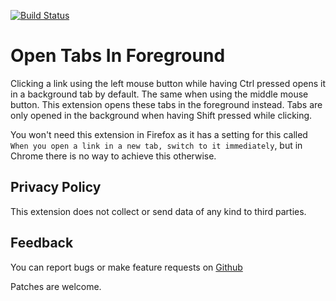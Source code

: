 [![Build Status](https://github.com/sblask/webextension-open-tabs-in-foreground/actions/workflows/build.yml/badge.svg)](https://github.com/sblask/webextension-open-tabs-in-foreground/actions/workflows/build.yml)

Open Tabs In Foreground
=======================

Clicking a link using the left mouse button while having Ctrl pressed opens it
in a background tab by default. The same when using the middle mouse button.
This extension opens these tabs in the foreground instead. Tabs are only opened
in the background when having Shift pressed while clicking.

You won't need this extension in Firefox as it has a setting for this called
`When you open a link in a new tab, switch to it immediately`, but in Chrome
there is no way to achieve this otherwise.

Privacy Policy
--------------

This extension does not collect or send data of any kind to third parties.

Feedback
--------

You can report bugs or make feature requests on
[Github](https://github.com/sblask/webextension-open-tabs-in-foreground)

Patches are welcome.
